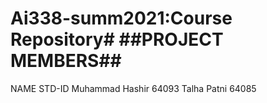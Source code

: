 # Ai338-summ2021:Course Repository# ##PROJECT MEMBERS##
NAME                STD-ID
Muhammad Hashir     64093
Talha Patni         64085
